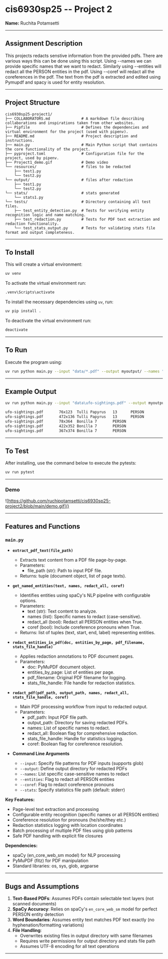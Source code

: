 # **cis6930sp25 -- Project 2**

**Name:** Ruchita Potamsetti

---

## **Assignment Description**

This projects redacts senstive information from the provided pdfs. There are various ways this can be done using this script. Using --names we can provide specific names that we want to redact. Similarly using --entities will redact all the PERSON entities in the pdf. Using --coref will redact all the coreferences in the pdf. The text from the pdf is extracted and edited using Pymupdf and spacy is used for entity resolution.

---

## **Project Structure** 

```plaintext
cis6930sp25-project1/
├── COLLABORATORS.md              # A markdown file describing collaborations and inspirations taken from other websites.
├── Pipfile                       # Defines the dependencies and virtual environment for the project (used with pipenv).
├── README.md                     # Project description and instructions.
├── main.py                       # Main Python script that contains the core functionality of the project.
├── pyproject.toml                # Configuration file for the project, used by pipenv.
├── Project1_demo.gif             # Demo video
└── resources/                    # files to be redacted
    ├── test1.py     
    └── test2.py
└── output/                       # files after redaction
    ├── test1.py     
    └── test2.py
└── stats/                        # stats generated     
    └── stats1.py 
└── tests/                        # Directory containing all test files.
    ├── test_entity_detection.py  # Tests for verifying entity recognition logic and name matching.
    ├── test_redaction.py         # Tests for PDF text extraction and redaction functionality.
    └── test_stats_output.py      # Tests for validating stats file format and output completeness.
```

---

## **To Install**
This will create a virtual environment:
```sh
uv venv
```
To activate the virtual environment run:
```sh
.venv\Scripts\activate
```
To install the necessary dependencies using `uv`, run:
```sh
uv pip install .
```
To deactivate the virtual environment run:
```sh
deactivate
```

---

## **To Run**
Execute the program using:
```sh
uv run python main.py --input "data/*.pdf" --output myoutput/ --names "Bonilla" --names "Tulli Papyrus" --entities --coref
```

---

## **Example Output**
```sh
uv run python main.py --input "data\ufo-sightings.pdf" --output myoutput/ --names "Bonilla" --names "Tulli Papyrus"

ufo-sightings.pdf       76x123  Tulli Papyrus   13      PERSON
ufo-sightings.pdf       472x136 Tulli Papyrus   13      PERSON
ufo-sightings.pdf       78x364  Bonilla 7       PERSON
ufo-sightings.pdf       422x352 Bonilla 7       PERSON
ufo-sightings.pdf       367x374 Bonilla 7       PERSON

```

---

## **To Test**
After installing, use the command below to execute the pytests:
```sh
uv run pytest
```

---

### **Demo**
![https://github.com/ruchipotamsetti/cis6930sp25-project2/blob/main/demo.gif]()

---



## **Features and Functions**

### **`main.py`**
- **`extract_pdf_text(file_path)`**  
  - Extracts text content from a PDF file page-by-page.
  - Parameters:
    - file_path (str): Path to input PDF file.
  - Returns: tuple (document object, list of page texts).

- **`get_named_entities(text, names, redact_all, coref)`**  
  - Identifies entities using spaCy's NLP pipeline with configurable options.
  - Parameters:
    - text (str): Text content to analyze.
    - names (list): Specific names to redact (case-sensitive).
    - redact_all (bool): Redact all PERSON entities when True.
    - coref (bool): Include coreference pronouns when True.
  - Returns: list of tuples (text, start, end, label) representing entities.

- **`redact_entities_in_pdf(doc, entities_by_page, pdf_filename, stats_file_handle)`**  
  - Applies redaction annotations to PDF document pages.
  - Parameters:
    - doc: PyMuPDF document object.
    - entities_by_page: List of entities per page.
    - pdf_filename: Original PDF filename for logging.
    - stats_file_handle: File handle for redaction statistics.

- **`redact_pdf(pdf_path, output_path, names, redact_all, stats_file_handle, coref)`**  
  - Main PDF processing workflow from input to redacted output.
  - Parameters:
    - pdf_path: Input PDF file path.
    - output_path: Directory for saving redacted PDFs.
    - names: List of specific names to redact.
    - redact_all: Boolean flag for comprehensive redaction.
    - stats_file_handle: Handle for statistics logging.
    - coref: Boolean flag for coreference resolution.

- **Command Line Arguments**  
  - `--input`: Specify file patterns for PDF inputs (supports glob)
  - `--output`: Define output directory for redacted PDFs
  - `--names`: List specific case-sensitive names to redact
  - `--entities`: Flag to redact all PERSON entities
  - `--coref`: Flag to redact coreference pronouns
  - `--stats`: Specify statistics file path (default: stderr)

**Key Features:**
- Page-level text extraction and processing
- Configurable entity recognition (specific names or all PERSON entities)
- Coreference resolution for pronouns (he/she/they etc.)
- Redaction statistics logging with location coordinates
- Batch processing of multiple PDF files using glob patterns
- Safe PDF handling with explicit file closures

**Dependencies:**
- spaCy (en_core_web_sm model) for NLP processing
- PyMuPDF (fitz) for PDF manipulation
- Standard libraries: os, sys, glob, argparse

---

## **Bugs and Assumptions**
1. **Text-Based PDFs**: Assumes PDFs contain selectable text layers (not scanned documents)
2. **SpaCy Accuracy**: Relies on spaCy's `en_core_web_sm` model for perfect PERSON entity detection
3. **Word Boundaries**: Assumes entity text matches PDF text exactly (no hyphenation/formatting variations)
4. **File Handling**: 
   - Overwrites existing files in output directory with same filenames
   - Requires write permissions for output directory and stats file path
   - Assumes UTF-8 encoding for all text operations

---
